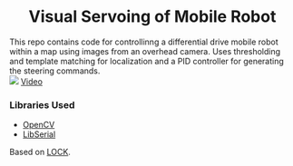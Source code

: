 <h1 align="center">Visual Servoing of Mobile Robot</h1>
This repo contains code for controllinng a differential drive mobile robot within a map using images from an overhead camera. Uses thresholding and template matching for localization and a PID controller for generating the steering commands.



<br>


<img src="https://github.com/karnikram/visual-servoing/blob/master/image.png" widht="50%"/>
<a href="https://www.youtube.com/watch?v=kU-pIHazJII">Video</a>

### Libraries Used
* [OpenCV](https://github.com/opencv/opencv)
* [LibSerial](http://libserial.sourceforge.net/x27.html)

Based on [LOCK](https://github.com/QuinAsura/LOCK).
